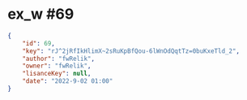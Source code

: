 
# ex_w #69
                
```JSON
{
    "id": 69,
    "key": "rJ^2jRfIkHlimX~2sRuKpBfQou-6lWnOdQqtTz=0buKxeTld_2",
    "author": "fwRelik",
    "owner": "fwRelik",
    "lisanceKey": null,
    "date": "2022-9-02 01:00"
}
```
